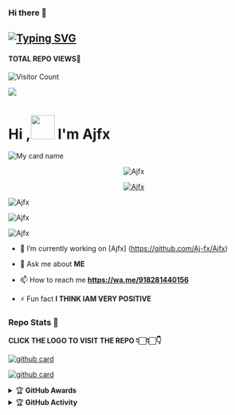 ### Hi there 👋

## [![Typing SVG](https://readme-typing-svg.herokuapp.com?font=Lemon+milk&color=F7000&lines=Welcome+to+Ajfx+WA+Bot+repo;Created+by+Ajayan;This+is+a+userbot+privet+and+public+bot;With+more+features)](https://git.io/typing-svg)
#### TOTAL REPO VIEWS📍
![Visitor Count](https://profile-counter.glitch.me/Aj-fx/count.svg)

<img src=https://i.ibb.co/74wm5SW/amalser.jpg>

# Hi ,<a href="Hey"><img src="https://raw.githubusercontent.com/TOXIC-DEVIL/TOXIC-DEVIL/TOXIC-DEVIL-OFFICIAL/media/Hi.gif" width="48px"></a> I'm Ajfx&nbsp;

![My card name](https://cardivo.vercel.app/api?name=Aj%20fx&description=Hi,%20Welcome%20To%20Aj%20fx%20WhatsApp%20Bot%20Repo%20💌&image=https://i.ibb.co/74wm5SW/amalser.jpg?q=tbn:ANd9GcR7aMC3bf4bg4l_nhYS2Un9FXbFYcB4T83Shjk8xSUZDh_D61LFpzbpeqLW&s=10?v=4&backgroundColor=%23ecf0f1&instagram=Aj_cutzz&github=Aj-fx&)
  

<p align="center"> <img src="https://komarev.com/ghpvc/?username=Aj-fx&label=Profile%20views&color=0e75b6&style=flat" alt="Ajfx" /> </p>


<p align="center"> <a href="https://github.com/ryo-ma/github-profile-trophy"><img src="https://github-profile-trophy.vercel.app/?username=Aj-fx" alt="Ajfx" /></a> </p>

<p align="center">
<p><img align="center" src="https://github-readme-stats.vercel.app/api/top-langs?username=Aj-fx&show_icons=true&theme=dark&locale=en&layout=compact" alt="Ajfx" /></p>

<p align="center">
<p><img align="center" src="https://github-readme-stats.vercel.app/api?username=Aj-fx&show_icons=true&theme=dark&locale=en" alt="Ajfx" /></p>

<p><img align="center" src="https://github-readme-streak-stats.herokuapp.com/?user=Ajfx&theme=dark" alt="Ajfx" /></p>
</p>

- 🔭 I’m currently working on [Ajfx] (https://github.com/Aj-fx/Ajfx)

- 💬 Ask me about **ME**

- 📫 How to reach me **https://wa.me/918281440156**

- ⚡ Fun fact **I THINK IAM VERY POSITIVE**


### Repo Stats 🔭

**CLICK THE LOGO TO VISIT THE REPO 👇🏻👇🏻👇**


[![github card](https://github-readme-stats.vercel.app/api/pin/?username=Aj-fx&repo=Ajfx&theme=dark)](https://github.com/Aj-fx/Ajfx)




[![github card](https://github-readme-stats.vercel.app/api/pin/?username=Aj-fx&repo=Ajfx&theme=dark)](https://github.com/Aj-fx/Ajfx)




<details>
    <summary>&#127942 <b>GitHub Awards</b></summary><br/>

![Github Trophy](https://github-profile-trophy.vercel.app/?username=Aj-fx)

</details>

<details>
    <summary>&#127942 <b>GitHub Activity</b></summary><br/>




